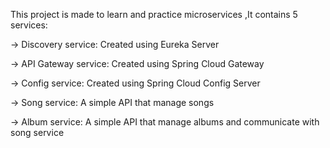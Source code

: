 This project is made to learn and practice microservices ,It contains 5 services:

-> Discovery service: Created using Eureka Server

-> API Gateway service: Created using Spring Cloud Gateway

-> Config service: Created using Spring Cloud Config Server

-> Song service: A simple API that manage songs

-> Album service: A simple API that manage albums and communicate with song service
